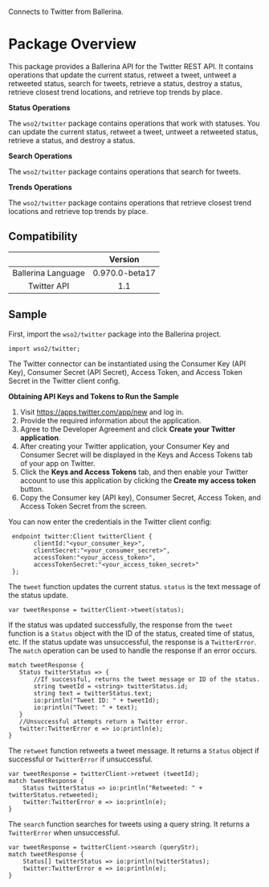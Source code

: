 Connects to Twitter from Ballerina. 

# Package Overview

This package provides a Ballerina API for the Twitter REST API. It contains operations that update the current status, retweet a tweet, 
untweet a retweeted status, search for tweets, retrieve a status, destroy a status, retrieve closest trend locations, and retrieve top trends by place.

**Status Operations**

The `wso2/twitter` package contains operations that work with statuses. You can update the current status, retweet a tweet, 
untweet a retweeted status, retrieve a status, and destroy a status.

**Search Operations**

The `wso2/twitter` package contains operations that search for tweets. 

**Trends Operations**

The `wso2/twitter` package contains operations that retrieve closest trend locations and retrieve top trends by place.



## Compatibility
|                    |    Version     |  
| :-----------------:|:--------------:| 
| Ballerina Language | 0.970.0-beta17 |
|  Twitter API   |   1.1          |


## Sample

First, import the `wso2/twitter` package into the Ballerina project.

```ballerina
import wso2/twitter;
```
    
The Twitter connector can be instantiated using the Consumer Key (API Key), Consumer Secret (API Secret), Access Token, 
and Access Token Secret in the Twitter client config.

**Obtaining API Keys and Tokens to Run the Sample**

1. Visit https://apps.twitter.com/app/new and log in.
2. Provide the required information about the application.
3. Agree to the Developer Agreement and click **Create your Twitter application**.
4. After creating your Twitter application, your Consumer Key and Consumer Secret will be displayed in the Keys and Access Tokens tab of your app on Twitter.
5. Click the **Keys and Access Tokens** tab, and then enable your Twitter account to use this application by clicking the **Create my access token** button.
6. Copy the Consumer key (API key), Consumer Secret, Access Token, and Access Token Secret from the screen.


You can now enter the credentials in the Twitter client config:
```ballerina
 endpoint twitter:Client twitterClient {
       clientId:"<your_consumer_key>",
       clientSecret:"<your_consumer_secret>",
       accessToken:"<your_access_token>",
       accessTokenSecret:"<your_access_token_secret>"
 };
```

The `tweet` function updates the current status. `status` is the text message of the status update.

   `var tweetResponse = twitterClient->tweet(status);`
   
If the status was updated successfully, the response from the `tweet` function is a `Status` object with the ID of the status, created time of status, etc. If the status update was unsuccessful, the response is a `TwitterError`. The `match` operation can be used to handle the response if an error occurs.

```ballerina
match tweetResponse {
   Status twitterStatus => {
       //If successful, returns the tweet message or ID of the status.
       string tweetId = <string> twitterStatus.id;
       string text = twitterStatus.text;
       io:println("Tweet ID: " + tweetId);
       io:println("Tweet: " + text);
   }
   //Unsuccessful attempts return a Twitter error.
   twitter:TwitterError e => io:println(e); 
}
```

The `retweet` function retweets a tweet message. It returns a `Status` object if successful or `TwitterError` if unsuccessful.

```ballerina
var tweetResponse = twitterClient->retweet (tweetId);
match tweetResponse {
    Status twitterStatus => io:println("Retweeted: " +    twitterStatus.retweeted);
    twitter:TwitterError e => io:println(e);
}
```

The `search` function searches for tweets using a query string. It returns a `TwitterError` when unsuccessful.
```ballerina
var tweetResponse = twitterClient->search (queryStr);
match tweetResponse {
    Status[] twitterStatus => io:println(twitterStatus);
    twitter:TwitterError e => io:println(e);
}
```

